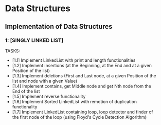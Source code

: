 # Data Structures
## Implementation of Data Structures

### 1: [SINGLY LINKED LIST]
TASKS:
- [1.1] Implement LinkedList with print and length functionalities
- [1.2] Implement insertions (at the Beginning, at the End and at a given Position of the list)
- [1.3] Implement deletions (First and Last node, at a given Position of the list and node with a given Value)
- [1.4] Implement contains, get Middle node and get Nth node from the End of the list
- [1.5] Implement reverse functionality
- [1.6] Implement Sorted LinkedList with remotion of duplication functionality
- [1.7] Implement LinkedList containing loop, loop detector and finder of the first node of the loop (using Floyd's Cycle Detection Algorithm)
 